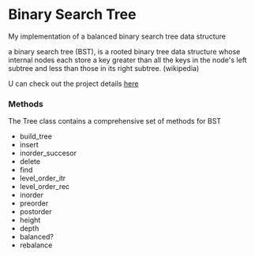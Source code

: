 # Binary Search Tree
My implementation of a balanced binary search tree data structure

a binary search tree (BST), is a rooted binary tree data structure whose internal nodes each store a key greater than all the keys in the node's left subtree and less than those in its right subtree. (wikipedia)

U can check out the project details [here](https://www.theodinproject.com/lessons/ruby-binary-search-trees)

### Methods
The Tree class contains a comprehensive set of methods for BST

- build_tree
- insert
- inorder_succesor
- delete
- find
- level_order_itr
- level_order_rec
- inorder
- preorder
- postorder
- height
- depth
- balanced?
- rebalance
